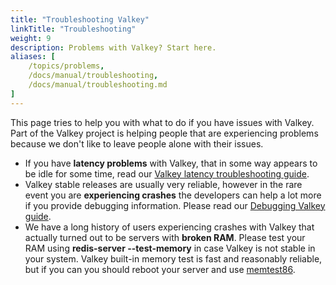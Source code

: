 ```yaml
---
title: "Troubleshooting Valkey"
linkTitle: "Troubleshooting"
weight: 9
description: Problems with Valkey? Start here.
aliases: [
    /topics/problems,
    /docs/manual/troubleshooting,
    /docs/manual/troubleshooting.md
]
---
```


This page tries to help you with what to do if you have issues with Valkey. Part of the Valkey project is helping people that are experiencing problems because we don't like to leave people alone with their issues.

* If you have **latency problems** with Valkey, that in some way appears to be idle for some time, read our [Valkey latency troubleshooting guide](/topics/latency).
* Valkey stable releases are usually very reliable, however in the rare event you are **experiencing crashes** the developers can help a lot more if you provide debugging information. Please read our [Debugging Valkey guide](/topics/debugging).
* We have a long history of users experiencing crashes with Valkey that actually turned out to be servers with **broken RAM**. Please test your RAM using **redis-server --test-memory** in case Valkey is not stable in your system. Valkey built-in memory test is fast and reasonably reliable, but if you can you should reboot your server and use [memtest86](http://memtest86.com).
